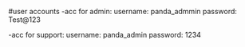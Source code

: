 

#user accounts
-acc for admin:
username: panda_admmin
password: Test@123

-acc for support:
username: panda_admin
password: 1234
